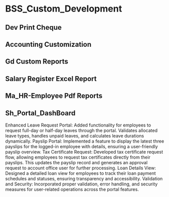 # BSS_Custom_Development

## Dev Print Cheque

## Accounting Customization

## Gd Custom Reports 

## Salary Register Excel Report

## Ma_HR-Employee Pdf Reports

## Sh_Portal_DashBoard
Enhanced Leave Request Portal: Added functionality for employees to request full-day or half-day leaves through the portal. Validates allocated leave types, handles unpaid leaves, and calculates leave durations dynamically.
Payslip Portal: Implemented a feature to display the latest three payslips for the logged-in employee with details, ensuring a user-friendly payslip overview.
Tax Certificate Request: Developed tax certificate request flow, allowing employees to request tax certificates directly from their payslips. This updates the payslip record and generates an approval request to account office user for further processing.
Loan Details View: Designed a detailed loan view for employees to track their loan payment schedules and statuses, ensuring transparency and accessibility.
Validation and Security: Incorporated proper validation, error handling, and security measures for user-related operations across the portal features.
